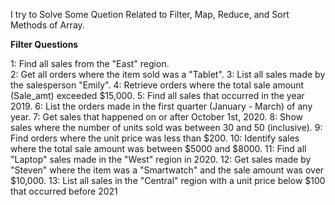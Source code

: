 I try to Solve Some Quetion Related to Filter, Map, Reduce, and Sort Methods of Array.

**Filter Questions**

1: Find all sales from the "East" region.<br>
2: Get all orders where the item sold was a "Tablet".
3: List all sales made by the salesperson "Emily".
4: Retrieve orders where the total sale amount (Sale_amt) exceeded $15,000.
5: Find all sales that occurred in the year 2019.
6: List the orders made in the first quarter (January - March) of any year.
7: Get sales that happened on or after October 1st, 2020.
8: Show sales where the number of units sold was between 30 and 50 (inclusive).
9: Find orders where the unit price was less than $200.
10: Identify sales where the total sale amount was between $5000 and $8000.
11: Find all "Laptop" sales made in the "West" region in 2020.
12: Get sales made by "Steven" where the item was a "Smartwatch" and the sale amount was over $10,000.
13: List all sales in the "Central" region with a unit price below $100 that occurred before 2021
